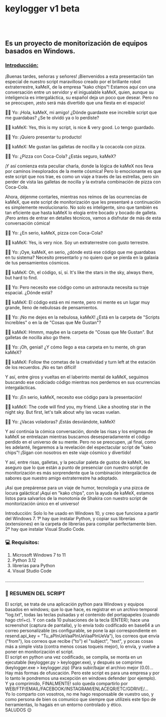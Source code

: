 <h1>keylogger v1 beta</h1> 
<br>
<br>
<h2>Es un proyecto de monitorización de equipos basados en Windows.</h2>

<h3><u>Introducción:</u></h3> 

 ¡Buenas tardes, señoras y señores! ¡Bienvenidos a esta presentación tan especial de nuestro script maravilloso creado por el brillante robot extraterrestre, kaMeX, de la empresa "kako chips"! Estamos aquí con una conversación entre un servidor y el inigualable kaMeX, quien, aunque su inteligencia es intergaláctica, su español deja un poco que desear. Pero no se preocupen, ¡esto será más divertido que una fiesta en el espacio!

🕵️‍♂️ Yo: ¡Hola, kaMeX, mi amigo! ¿Dónde guardaste ese increíble script que me guardabas? ¿Se te olvidó ya o lo perdiste?

🐱‍🚀 kaMeX: Yes, this is my script, is nice & very good. Lo tengo guardado.

🕵️‍♂️ Yo: ¡Quiero presentar tu producto!

🐱‍🚀 kaMeX: Me gustan las galletas de nocilla y la cocacola con pizza.

🕵️‍♂️ Yo: ¿Pizza con Coca-Cola? ¿Estás seguro, kaMeX?

¡Y así comienza esta peculiar charla, donde la lógica de kaMeX nos lleva por caminos inexplorados de la mente cósmica! Pero lo emocionante es que este script que nos trae, es como un viaje a través de las estrellas, pero sin perder de vista las galletas de nocilla y la extraña combinación de pizza con Coca-Cola.

Ahora, déjenme contarles, mientras nos reímos de las ocurrencias de kaMeX, que este script de monitorización que les presentaré a continuación es simplemente revolucionario. No solo es inteligente, sino que también es tan eficiente que hasta kaMeX lo elogia entre bocado y bocado de galleta. ¡Pero antes de entrar en detalles técnicos, vamos a disfrutar de más de esta conversación cómica!

🕵️‍♂️ Yo: ¿En serio, kaMeX, pizza con Coca-Cola?

🐱‍🚀 kaMeX: Yes, is very nice. Soy un extraterrestre con gusto terrestre.

🕵️‍♂️ Yo: ¡Oye, kaMeX, en serio, ¿dónde está ese código que me guardabas en tu sistema? Necesito presentarlo y no quiero que se pierda en la galaxia de tus pensamientos cósmicos.

🐱‍🚀 kaMeX: Oh, el código, sí, sí. It's like the stars in the sky, always there, but hard to find.

🕵️‍♂️ Yo: Pero necesito ese código como un astronauta necesita su traje espacial. ¿Dónde está?

🐱‍🚀 kaMeX: El código está en mi mente, pero mi mente es un lugar muy grande, lleno de nebulosas de pensamientos.

🕵️‍♂️ Yo: ¡No me dejes en la nebulosa, kaMeX! ¿Está en la carpeta de "Scripts Increíbles" o en la de "Cosas que Me Gustan"?

🐱‍🚀 kaMeX: Hmmm, maybe en la carpeta de "Cosas que Me Gustan". But galletas de nocilla also go there.

🕵️‍♂️ Yo: ¡Oh, genial! ¿Y cómo llego a esa carpeta en tu mente, oh gran kaMeX?

🐱‍🚀 kaMeX: Follow the cometas de la creatividad y turn left at the estación de los recuerdos. ¡No es tan difícil!

Y así, entre giros y vueltas en el laberinto mental de kaMeX, seguimos buscando ese codiciado código mientras nos perdemos en sus ocurrencias intergalácticas.

🕵️‍♂️ Yo: ¡En serio, kaMeX, necesito ese código para la presentación!

🐱‍🚀 kaMeX: The code will find you, my friend. Like a shooting star in the night sky. But first, let's talk about why las vacas vuelan.

🕵️‍♂️ Yo: ¿Vacas voladoras? ¡Estás desviándote, kaMeX!

Y así continúa la cómica conversación, donde las risas y los enigmas de kaMeX se entrelazan mientras buscamos desesperadamente el código perdido en el universo de su mente. Pero no se preocupen, ¡al final, como les adelanté, llegaremos a la revelación del espectacular script de "kako chips"! ¡Sigan con nosotros en este viaje cósmico y divertido!

Y así, entre risas, galletas, y la peculiar paleta de gustos de kaMeX, les aseguro que lo que están a punto de presenciar con nuestro script de monitorización es más sorprendente que la combinación intergaláctica de sabores que nuestro amigo extraterrestre ha adoptado.

¡Así que prepárense para un viaje de humor, tecnología y una pizca de locura galáctica! ¡Aquí en "kako chips", con la ayuda de kaMeX, estamos listos para salvarlos de la monotonía de Shakira con nuestro script de monitorización único en el universo!
 
Introducción: Solo lo he usado en Windows 10, y creo que funciona a partir del Windows 7. 1º hay que instalar Python, y copiar sus librerías (extensiones) en la carpeta de librerías para compilar perfectamente bien. 2º hay que instalar Visual Studio Code.

 <p><h3>💻 Requisitos:</h3></p><ol><li> Microsoft Windows 7 to 11</li> <li> Python 3.12</li> <li> librerias para Python</li><li> Visual Studio Code</li> </ol>    

...............................................................................................................
          
<h3>🔎 RESUMEN DEL SCRIPT </h3>

El script, se trata de una aplicación python para Windows y equipos basados en windows; que lo que hace, es registrar en un archivo temporal "log.txt", todas las teclas pulsadas y el contenido del portapapeles (cuando hago ctrl+c).  Y con cada 10 pulsaciones de la tecla (ENTER); hace una screenshot (captura de pantalla), y lo envía todo codificado en base64 a un correo personalizable (es configurable, se pone la api correspondiente en resend.api_key = "Tu_aPInUeVaaPInUeVaaPInUeVa"), los correos que envía ("from"), los correos que recibe ("to") el "subject", "text", y pocas cosas más a simple vista (contra menos cosas toqueis mejor), lo envía, y vuelve a poner en monitorización el script.
<br>
El script en python una vez codificado, se compila, se monta en un ejecutable (keylogger.py > keylogger.exe), y después se comprime (keylogger.exe > keylogger.zip) (Para subir/bajar el archivo mejor (0.0)... <br>
Hay más formas de ofuscación. Pero este script es para una empresa y por lo tanto le pondremos una excepción en windows defender (por ejemplo).
<br>
Y ya comprimido, FINALMENTE! solo queda compartirlo por WEB/FTP/EMAIL/FACEBOOK/INSTAGRAM/ENLACEQR/ETC/GDRIVE/...
<br>
Yo lo comparto con vosotros, no me hago responsable de vuestro uso, y como persona de bien os comunico que siempre que utilizeis este tipo de herramientas, lo hagais en un entorno controlado y ético.<br>
SALUDOS 😉
